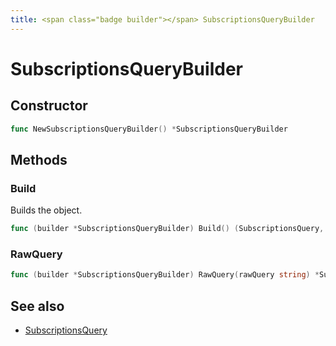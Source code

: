 ```yaml
---
title: <span class="badge builder"></span> SubscriptionsQueryBuilder
---
```

# <span class="badge builder"></span> SubscriptionsQueryBuilder

## Constructor

```go
func NewSubscriptionsQueryBuilder() *SubscriptionsQueryBuilder
```
## Methods

### <span class="badge object-method"></span> Build

Builds the object.

```go
func (builder *SubscriptionsQueryBuilder) Build() (SubscriptionsQuery, error)
```

### <span class="badge object-method"></span> RawQuery

```go
func (builder *SubscriptionsQueryBuilder) RawQuery(rawQuery string) *SubscriptionsQueryBuilder
```

## See also

 * <span class="badge object-type-struct"></span> [SubscriptionsQuery](./object-SubscriptionsQuery.md)
